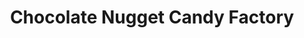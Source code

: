 ---
title: "Chocolate Nugget Candy Factory"
url: /mound-house/chocolate-nugget-candy-factory/
shop: Süßwaren
---